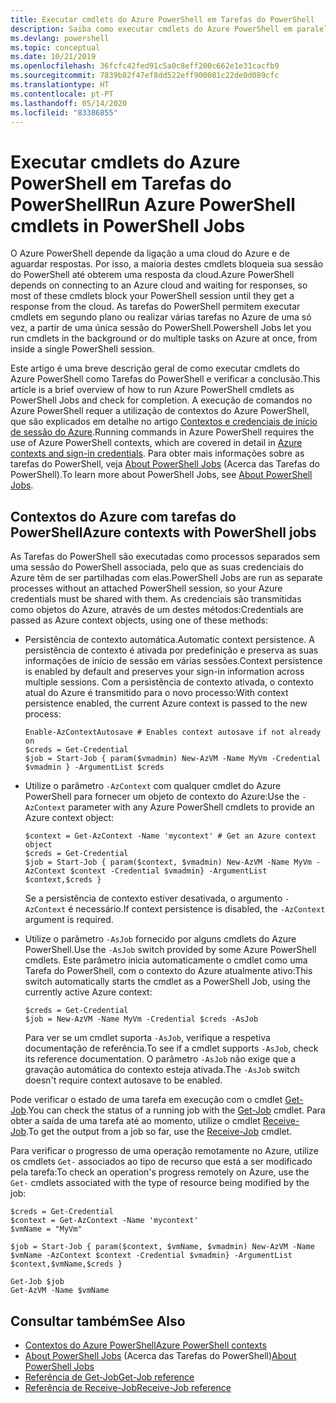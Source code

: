 ```yaml
---
title: Executar cmdlets do Azure PowerShell em Tarefas do PowerShell
description: Saiba como executar cmdlets do Azure PowerShell em paralelo ou como tarefas em segundo plano, com -AsJob e Start-Job.
ms.devlang: powershell
ms.topic: conceptual
ms.date: 10/21/2019
ms.openlocfilehash: 36fcfc42fed91c5a0c8eff200c662e1e31cacfb9
ms.sourcegitcommit: 7839b82f47ef8dd522eff900081c22de0d089cfc
ms.translationtype: HT
ms.contentlocale: pt-PT
ms.lasthandoff: 05/14/2020
ms.locfileid: "83386855"
---
```

# <a name="run-azure-powershell-cmdlets-in-powershell-jobs"></a><span data-ttu-id="9914f-103">Executar cmdlets do Azure PowerShell em Tarefas do PowerShell</span><span class="sxs-lookup"><span data-stu-id="9914f-103">Run Azure PowerShell cmdlets in PowerShell Jobs</span></span>

<span data-ttu-id="9914f-104">O Azure PowerShell depende da ligação a uma cloud do Azure e de aguardar respostas. Por isso, a maioria destes cmdlets bloqueia sua sessão do PowerShell até obterem uma resposta da cloud.</span><span class="sxs-lookup"><span data-stu-id="9914f-104">Azure PowerShell depends on connecting to an Azure cloud and waiting for responses, so most of these cmdlets block your PowerShell session until they get a response from the cloud.</span></span>
<span data-ttu-id="9914f-105">As tarefas do PowerShell permitem executar cmdlets em segundo plano ou realizar várias tarefas no Azure de uma só vez, a partir de uma única sessão do PowerShell.</span><span class="sxs-lookup"><span data-stu-id="9914f-105">Powershell Jobs let you run cmdlets in the background or do multiple tasks on Azure at once, from inside a single PowerShell session.</span></span>

<span data-ttu-id="9914f-106">Este artigo é uma breve descrição geral de como executar cmdlets do Azure PowerShell como Tarefas do PowerShell e verificar a conclusão.</span><span class="sxs-lookup"><span data-stu-id="9914f-106">This article is a brief overview of how to run Azure PowerShell cmdlets as PowerShell Jobs and check for completion.</span></span> <span data-ttu-id="9914f-107">A execução de comandos no Azure PowerShell requer a utilização de contextos do Azure PowerShell, que são explicados em detalhe no artigo [Contextos e credenciais de início de sessão do Azure](context-persistence.md).</span><span class="sxs-lookup"><span data-stu-id="9914f-107">Running commands in Azure PowerShell requires the use of Azure PowerShell contexts, which are covered in detail in [Azure contexts and sign-in credentials](context-persistence.md).</span></span>
<span data-ttu-id="9914f-108">Para obter mais informações sobre as tarefas do PowerShell, veja [About PowerShell Jobs](/powershell/module/microsoft.powershell.core/about/about_jobs) (Acerca das Tarefas do PowerShell).</span><span class="sxs-lookup"><span data-stu-id="9914f-108">To learn more about PowerShell Jobs, see [About PowerShell Jobs](/powershell/module/microsoft.powershell.core/about/about_jobs).</span></span>

## <a name="azure-contexts-with-powershell-jobs"></a><span data-ttu-id="9914f-109">Contextos do Azure com tarefas do PowerShell</span><span class="sxs-lookup"><span data-stu-id="9914f-109">Azure contexts with PowerShell jobs</span></span>

<span data-ttu-id="9914f-110">As Tarefas do PowerShell são executadas como processos separados sem uma sessão do PowerShell associada, pelo que as suas credenciais do Azure têm de ser partilhadas com elas.</span><span class="sxs-lookup"><span data-stu-id="9914f-110">PowerShell Jobs are run as separate processes without an attached PowerShell session, so your Azure credentials must be shared with them.</span></span> <span data-ttu-id="9914f-111">As credenciais são transmitidas como objetos do Azure, através de um destes métodos:</span><span class="sxs-lookup"><span data-stu-id="9914f-111">Credentials are passed as Azure context objects, using one of these methods:</span></span>

* <span data-ttu-id="9914f-112">Persistência de contexto automática.</span><span class="sxs-lookup"><span data-stu-id="9914f-112">Automatic context persistence.</span></span> <span data-ttu-id="9914f-113">A persistência de contexto é ativada por predefinição e preserva as suas informações de início de sessão em várias sessões.</span><span class="sxs-lookup"><span data-stu-id="9914f-113">Context persistence is enabled by default and preserves your sign-in information across multiple sessions.</span></span> <span data-ttu-id="9914f-114">Com a persistência de contexto ativada, o contexto atual do Azure é transmitido para o novo processo:</span><span class="sxs-lookup"><span data-stu-id="9914f-114">With context persistence enabled, the current Azure context is passed to the new process:</span></span>

  ```azurepowershell-interactive
  Enable-AzContextAutosave # Enables context autosave if not already on
  $creds = Get-Credential
  $job = Start-Job { param($vmadmin) New-AzVM -Name MyVm -Credential $vmadmin } -ArgumentList $creds
  ```

* <span data-ttu-id="9914f-115">Utilize o parâmetro `-AzContext` com qualquer cmdlet do Azure PowerShell para fornecer um objeto de contexto do Azure:</span><span class="sxs-lookup"><span data-stu-id="9914f-115">Use the `-AzContext` parameter with any Azure PowerShell cmdlets to provide an Azure context object:</span></span>

  ```azurepowershell-interactive
  $context = Get-AzContext -Name 'mycontext' # Get an Azure context object
  $creds = Get-Credential
  $job = Start-Job { param($context, $vmadmin) New-AzVM -Name MyVm -AzContext $context -Credential $vmadmin} -ArgumentList $context,$creds }
  ```

  <span data-ttu-id="9914f-116">Se a persistência de contexto estiver desativada, o argumento `-AzContext` é necessário.</span><span class="sxs-lookup"><span data-stu-id="9914f-116">If context persistence is disabled, the `-AzContext` argument is required.</span></span>

* <span data-ttu-id="9914f-117">Utilize o parâmetro `-AsJob` fornecido por alguns cmdlets do Azure PowerShell.</span><span class="sxs-lookup"><span data-stu-id="9914f-117">Use the `-AsJob` switch provided by some Azure PowerShell cmdlets.</span></span> <span data-ttu-id="9914f-118">Este parâmetro inicia automaticamente o cmdlet como uma Tarefa do PowerShell, com o contexto do Azure atualmente ativo:</span><span class="sxs-lookup"><span data-stu-id="9914f-118">This switch automatically starts the cmdlet as a PowerShell Job, using the currently active Azure context:</span></span>

  ```azurepowershell-interactive
  $creds = Get-Credential
  $job = New-AzVM -Name MyVm -Credential $creds -AsJob
  ```

  <span data-ttu-id="9914f-119">Para ver se um cmdlet suporta `-AsJob`, verifique a respetiva documentação de referência.</span><span class="sxs-lookup"><span data-stu-id="9914f-119">To see if a cmdlet supports `-AsJob`, check its reference documentation.</span></span> <span data-ttu-id="9914f-120">O parâmetro `-AsJob` não exige que a gravação automática do contexto esteja ativada.</span><span class="sxs-lookup"><span data-stu-id="9914f-120">The `-AsJob` switch doesn't require context autosave to be enabled.</span></span>

<span data-ttu-id="9914f-121">Pode verificar o estado de uma tarefa em execução com o cmdlet [Get-Job](/powershell/module/microsoft.powershell.core/get-job).</span><span class="sxs-lookup"><span data-stu-id="9914f-121">You can check the status of a running job with the [Get-Job](/powershell/module/microsoft.powershell.core/get-job) cmdlet.</span></span> <span data-ttu-id="9914f-122">Para obter a saída de uma tarefa até ao momento, utilize o cmdlet [Receive-Job](/powershell/module/microsoft.powershell.core/receive-job).</span><span class="sxs-lookup"><span data-stu-id="9914f-122">To get the output from a job so far, use the [Receive-Job](/powershell/module/microsoft.powershell.core/receive-job) cmdlet.</span></span>

<span data-ttu-id="9914f-123">Para verificar o progresso de uma operação remotamente no Azure, utilize os cmdlets `Get-` associados ao tipo de recurso que está a ser modificado pela tarefa:</span><span class="sxs-lookup"><span data-stu-id="9914f-123">To check an operation's progress remotely on Azure, use the `Get-` cmdlets associated with the type of resource being modified by the job:</span></span>

```azurepowershell-interactive
$creds = Get-Credential
$context = Get-AzContext -Name 'mycontext'
$vmName = "MyVm"

$job = Start-Job { param($context, $vmName, $vmadmin) New-AzVM -Name $vmName -AzContext $context -Credential $vmadmin} -ArgumentList $context,$vmName,$creds }

Get-Job $job
Get-AzVM -Name $vmName
```

## <a name="see-also"></a><span data-ttu-id="9914f-124">Consultar também</span><span class="sxs-lookup"><span data-stu-id="9914f-124">See Also</span></span>

* [<span data-ttu-id="9914f-125">Contextos do Azure PowerShell</span><span class="sxs-lookup"><span data-stu-id="9914f-125">Azure PowerShell contexts</span></span>](context-persistence.md)
* <span data-ttu-id="9914f-126">[About PowerShell Jobs](/powershell/module/microsoft.powershell.core/about/about_jobs) (Acerca das Tarefas do PowerShell)</span><span class="sxs-lookup"><span data-stu-id="9914f-126">[About PowerShell Jobs](/powershell/module/microsoft.powershell.core/about/about_jobs)</span></span>
* [<span data-ttu-id="9914f-127">Referência de Get-Job</span><span class="sxs-lookup"><span data-stu-id="9914f-127">Get-Job reference</span></span>](/powershell/module/microsoft.powershell.core/get-job)
* [<span data-ttu-id="9914f-128">Referência de Receive-Job</span><span class="sxs-lookup"><span data-stu-id="9914f-128">Receive-Job reference</span></span>](/powershell/module/microsoft.powershell.core/receive-job)
